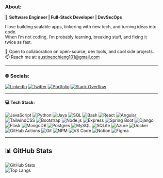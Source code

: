 ### About:

🚀 **Software Engineer | Full-Stack Developer | DevSecOps**

I love building scalable apps, tinkering with new tech, and turning ideas into code.  
When I’m not coding, I’m probably learning, breaking stuff, and fixing it twice as fast.  

💬 Open to collaboration on open-source, dev tools, and cool side projects.  
📫 Reach me at: austineochieng101@gmail.com  

---

### 🌐 Socials: 
[![LinkedIn](https://img.shields.io/badge/LinkedIn-%230077B5.svg?logo=linkedin&logoColor=white)](https://www.linkedin.com/in/austine-ochieng-073a99270/) [![Twitter](https://img.shields.io/badge/X-%23000000.svg?logo=x&logoColor=white)](https://x.com/Austine77_) [![Portfolio](https://img.shields.io/badge/Portfolio-%2312100E.svg?logo=githubpages&logoColor=white)](https://austine-ochieng.vercel.app) [![Stack Overflow](https://img.shields.io/badge/-Stackoverflow-FE7A16?logo=stack-overflow&logoColor=white)](https://stackoverflow.com/users/YOUR_ID)  

---

#### 💻 Tech Stack: 
 
![JavaScript](https://img.shields.io/badge/JavaScript-F7DF1E?style=flat&logo=javascript&logoColor=black) ![Python](https://img.shields.io/badge/Python-3776AB?style=flat&logo=python&logoColor=white) ![Java](https://img.shields.io/badge/Java-007396?style=flat&logo=java&logoColor=white) ![SQL](https://img.shields.io/badge/SQL-003B57?style=flat&logo=postgresql&logoColor=white) ![Bash](https://img.shields.io/badge/Bash-4EAA25?style=flat&logo=gnubash&logoColor=white) ![React](https://img.shields.io/badge/React-20232A?style=flat&logo=react&logoColor=61DAFB) ![Angular](https://img.shields.io/badge/Angular-DD0031?style=flat&logo=angular&logoColor=white) ![TailwindCSS](https://img.shields.io/badge/TailwindCSS-06B6D4?style=flat&logo=tailwindcss&logoColor=white) ![Bootstrap](https://img.shields.io/badge/Bootstrap-563D7C?style=flat&logo=bootstrap&logoColor=white) ![Node.js](https://img.shields.io/badge/Node.js-339933?style=flat&logo=nodedotjs&logoColor=white) ![Express](https://img.shields.io/badge/Express-000000?style=flat&logo=express&logoColor=white) ![Spring Boot](https://img.shields.io/badge/Spring%20Boot-6DB33F?style=flat&logo=springboot&logoColor=white) ![Django](https://img.shields.io/badge/Django-092E20?style=flat&logo=django&logoColor=white) ![Flask](https://img.shields.io/badge/Flask-000000?style=flat&logo=flask&logoColor=white) ![MongoDB](https://img.shields.io/badge/MongoDB-47A248?style=flat&logo=mongodb&logoColor=white) ![Postgres](https://img.shields.io/badge/Postgres-4169E1?style=flat&logo=postgresql&logoColor=white) ![MySQL](https://img.shields.io/badge/MySQL-4479A1?style=flat&logo=mysql&logoColor=white) ![SQLite](https://img.shields.io/badge/SQLite-003B57?style=flat&logo=sqlite&logoColor=white) ![Azure](https://img.shields.io/badge/Azure-0078D4?style=flat&logo=microsoftazure&logoColor=white) ![Docker](https://img.shields.io/badge/Docker-2496ED?style=flat&logo=docker&logoColor=white) ![GitHub Actions](https://img.shields.io/badge/GitHub%20Actions-2088FF?style=flat&logo=githubactions&logoColor=white) ![Git](https://img.shields.io/badge/Git-F05032?style=flat&logo=git&logoColor=white) ![NPM](https://img.shields.io/badge/NPM-CB3837?style=flat&logo=npm&logoColor=white) ![VS Code](https://img.shields.io/badge/VS%20Code-007ACC?style=flat&logo=visualstudiocode&logoColor=white) ![Notion](https://img.shields.io/badge/Notion-000000?style=flat&logo=notion&logoColor=white) ![Figma](https://img.shields.io/badge/Figma-F24E1E?style=flat&logo=figma&logoColor=white)  

---

## 📊 GitHub Stats  

![GitHub Stats](https://github-readme-stats.vercel.app/api?username=Austine-john&show_icons=true&theme=tokyonight)  
![Top Langs](https://github-readme-stats.vercel.app/api/top-langs/?username=Austine-john&layout=compact&theme=tokyonight)  

